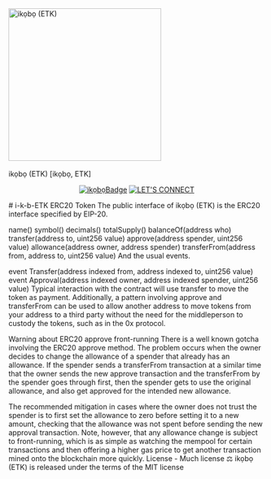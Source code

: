 <img src="https://e-talk.xyz/wp-content/uploads/2023/02/a54cc409-6123-43d5-9bb2-1a55a6ac93fb.png" alt="ikọbọ (ETK)" width="300"/>
<br/><br/>
ikọbọ (ETK) [ikọbọ, ETK]  
</h1>

<div align="center">

[![ikọbọBadge](https://img.shields.io/ikọbọbadge/-Coin-yellow.svg)](https://E-talk.xyz)
[![LET'S CONNECT](https://img.shields.io/badge/LET'S-CONNECT-yellow.svg)](https://E-talk.xyz)

</div>
# i-k-b-ETK
ERC20 Token
The public interface of ikọbọ (ETK) is the ERC20 interface specified by EIP-20.

name()
symbol()
decimals()
totalSupply()
balanceOf(address who)
transfer(address to, uint256 value)
approve(address spender, uint256 value)
allowance(address owner, address spender)
transferFrom(address from, address to, uint256 value)  And the usual events.

event Transfer(address indexed from, address indexed to, uint256 value)
event Approval(address indexed owner, address indexed spender, uint256 value)
Typical interaction with the contract will use transfer to move the token as payment. Additionally, a pattern involving approve and transferFrom can be used to allow another address to move tokens from your address to a third party without the need for the middleperson to custody the tokens, such as in the 0x protocol.

Warning about ERC20 approve front-running
There is a well known gotcha involving the ERC20 approve method. The problem occurs when the owner decides to change the allowance of a spender that already has an allowance. If the spender sends a transferFrom transaction at a similar time that the owner sends the new approve transaction and the transferFrom by the spender goes through first, then the spender gets to use the original allowance, and also get approved for the intended new allowance.

The recommended mitigation in cases where the owner does not trust the spender is to first set the allowance to zero before setting it to a new amount, checking that the allowance was not spent before sending the new approval transaction. Note, however, that any allowance change is subject to front-running, which is as simple as watching the mempool for certain transactions and then offering a higher gas price to get another transaction mined onto the blockchain more quickly.
License - Much license ⚖️
ikọbọ (ETK) is released under the terms of the MIT license
